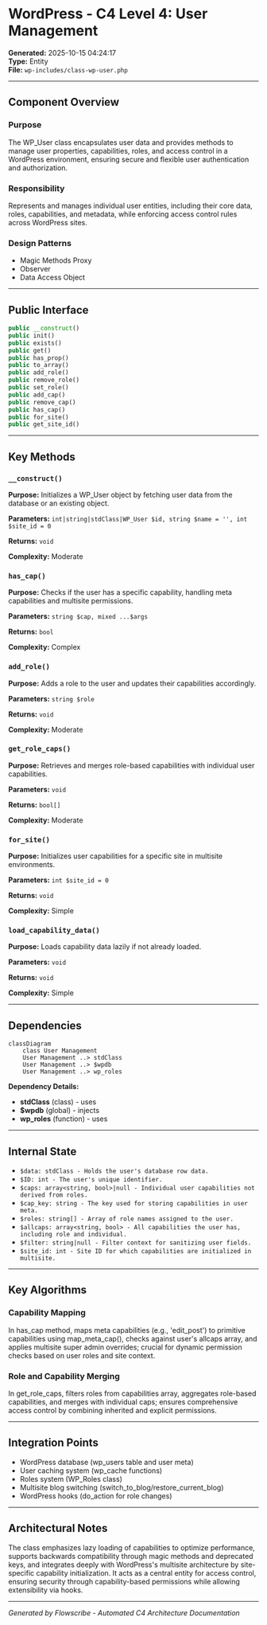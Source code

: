# WordPress - C4 Level 4: User Management

**Generated:** 2025-10-15 04:24:17  
**Type:** Entity  
**File:** `wp-includes/class-wp-user.php`

---

## Component Overview

### Purpose
The WP_User class encapsulates user data and provides methods to manage user properties, capabilities, roles, and access control in a WordPress environment, ensuring secure and flexible user authentication and authorization.

### Responsibility
Represents and manages individual user entities, including their core data, roles, capabilities, and metadata, while enforcing access control rules across WordPress sites.

### Design Patterns
- Magic Methods Proxy
- Observer
- Data Access Object

---

## Public Interface

```php
public __construct()
public init()
public exists()
public get()
public has_prop()
public to_array()
public add_role()
public remove_role()
public set_role()
public add_cap()
public remove_cap()
public has_cap()
public for_site()
public get_site_id()
```

---

## Key Methods

### `__construct()`

**Purpose:** Initializes a WP_User object by fetching user data from the database or an existing object.

**Parameters:** `int|string|stdClass|WP_User $id, string $name = '', int $site_id = 0`

**Returns:** `void`

**Complexity:** Moderate

### `has_cap()`

**Purpose:** Checks if the user has a specific capability, handling meta capabilities and multisite permissions.

**Parameters:** `string $cap, mixed ...$args`

**Returns:** `bool`

**Complexity:** Complex

### `add_role()`

**Purpose:** Adds a role to the user and updates their capabilities accordingly.

**Parameters:** `string $role`

**Returns:** `void`

**Complexity:** Moderate

### `get_role_caps()`

**Purpose:** Retrieves and merges role-based capabilities with individual user capabilities.

**Parameters:** `void`

**Returns:** `bool[]`

**Complexity:** Moderate

### `for_site()`

**Purpose:** Initializes user capabilities for a specific site in multisite environments.

**Parameters:** `int $site_id = 0`

**Returns:** `void`

**Complexity:** Simple

### `load_capability_data()`

**Purpose:** Loads capability data lazily if not already loaded.

**Parameters:** `void`

**Returns:** `void`

**Complexity:** Simple

---

## Dependencies

```mermaid
classDiagram
    class User Management
    User Management ..> stdClass
    User Management ..> $wpdb
    User Management ..> wp_roles
```

**Dependency Details:**

- **stdClass** (class) - uses
- **$wpdb** (global) - injects
- **wp_roles** (function) - uses

---

## Internal State

- `$data: stdClass - Holds the user's database row data.`
- `$ID: int - The user's unique identifier.`
- `$caps: array<string, bool>|null - Individual user capabilities not derived from roles.`
- `$cap_key: string - The key used for storing capabilities in user meta.`
- `$roles: string[] - Array of role names assigned to the user.`
- `$allcaps: array<string, bool> - All capabilities the user has, including role and individual.`
- `$filter: string|null - Filter context for sanitizing user fields.`
- `$site_id: int - Site ID for which capabilities are initialized in multisite.`

---

## Key Algorithms

### Capability Mapping

In has_cap method, maps meta capabilities (e.g., 'edit_post') to primitive capabilities using map_meta_cap(), checks against user's allcaps array, and applies multisite super admin overrides; crucial for dynamic permission checks based on user roles and site context.

### Role and Capability Merging

In get_role_caps, filters roles from capabilities array, aggregates role-based capabilities, and merges with individual caps; ensures comprehensive access control by combining inherited and explicit permissions.


---

## Integration Points

- WordPress database (wp_users table and user meta)
- User caching system (wp_cache functions)
- Roles system (WP_Roles class)
- Multisite blog switching (switch_to_blog/restore_current_blog)
- WordPress hooks (do_action for role changes)

---

## Architectural Notes

The class emphasizes lazy loading of capabilities to optimize performance, supports backwards compatibility through magic methods and deprecated keys, and integrates deeply with WordPress's multisite architecture by site-specific capability initialization. It acts as a central entity for access control, ensuring security through capability-based permissions while allowing extensibility via hooks.

---

*Generated by Flowscribe - Automated C4 Architecture Documentation*
